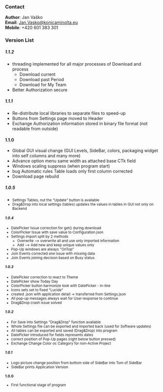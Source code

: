 ### Contact
**Author**: Jan Vaško<br>
**Email**: Jan.Vasko@konicaminolta.eu<br>
**Mobile**: +420 601 383 301<br>

### Version List
##### 1.1.2
- threading implemented for all major processes of Download and process 
    * Download current 
    * Download past Period
    * Download for My Team
- Better Authorization secure

##### 1.1.1
- Re-distribute local libraries to separate files to speed-up 
- Buttons from Settings page moved to Header
- Exchange Authorization information stored in binary file format (not readable from outside)

#### 1.1.0
- Global GUI visual change (GUI Levels, SideBar, colors, packaging widget into self columns and many more)
- Advance option menu same width as attached base CTk field
- Windows scaling suppress (when program start)
- bug Automatic rules Table loads only first column corrected
- Download page rebuild

##### 1.0.5
- <small>Settings Tables, nut the "Update" button is available
- Drag&Drop into local settings (tables) updates the values in tables in GUI not only on Backend

##### 1.0.4
- DatePicker Issue correction for get() during download
- ColorPicker Issue with save value to Configuration.json
- Settings import split by 2 methods
    * Overwrite --> overwrite all and use only imported information
    * Add --> Add new and keep unique values only
- Pop-Up windows are always "OnTop"
- Join Events corrected one issue with missing data
- Join Events joining decision based on Busy status

##### 1.0.3
- DatePicker correction to react to Theme
- DatePicker show Today Day
- ColorPicker button harmonize look with DatePicker - in-line
- Icons sets set to fixed "Lucide"
- created .json with application detail -> transferred from Settings.json
- All pop-up messages always wait for User response to continue
- Drag&Drop crash issue solved

##### 1.0.2
- For Save into Settings "Drag&Drop" function available
- Whole Settings file can be exported and imported back (used for Software updates)
- All tables can be exported and saved (Drag&Drop) into program
- DatePicker introduced for fields represents dates
- correct position of Pop-Up pages (right below button pressed)
- Exchange Change Color oc Category for non-Active Project

##### 1.0.1
- Logo picture change position from bottom side of SideBar into Tom of SideBar
- SideBar prints Application Version

#### 1.0.0
- First functional stage of program
